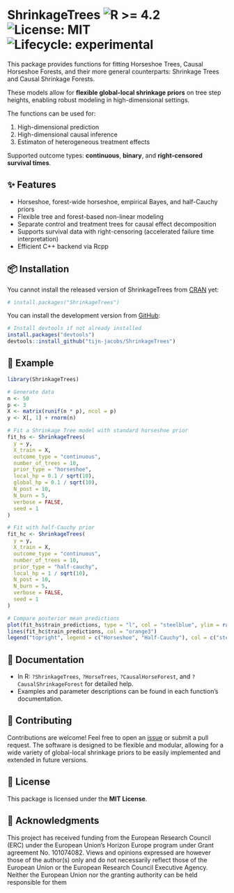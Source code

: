 # ShrinkageTrees <img src="https://img.shields.io/badge/R%3E%3D-4.2-blue" alt="R >= 4.2"> ![License: MIT](https://img.shields.io/badge/license-MIT-green) ![Lifecycle: experimental](https://img.shields.io/badge/lifecycle-experimental-orange)

This package provides functions for fitting Horseshoe Trees, Causal Horseshoe Forests, and their more general counterparts: Shrinkage Trees and Causal Shrinkage Forests.  

These models allow for **flexible global-local shrinkage priors** on tree step heights, enabling robust modeling in high-dimensional settings.

The functions can be used for:

1) High-dimensional prediction  
2) High-dimensional causal inference 
3) Estimaton of heterogeneous treatment effects

Supported outcome types: **continuous**, **binary**, and **right-censored survival times**.


## ✨ Features

- Horseshoe, forest-wide horseshoe, empirical Bayes, and half-Cauchy priors
- Flexible tree and forest-based non-linear modeling
- Separate control and treatment trees for causal effect decomposition
- Supports survival data with right-censoring (accelerated failure time interpretation)
- Efficient C++ backend via Rcpp

## 📦 Installation

You cannot install the released version of ShrinkageTrees from [CRAN](https://CRAN.R-project.org) yet:

```r
# install.packages("ShrinkageTrees")
```

You can install the development version from [GitHub](https://github.com/tijn-jacobs/ShrinkageTrees):

```r
# Install devtools if not already installed
install.packages("devtools")
devtools::install_github("tijn-jacobs/ShrinkageTrees")
```


## 🚀 Example

```r
library(ShrinkageTrees)

# Generate data
n <- 50
p <- 3
X <- matrix(runif(n * p), ncol = p)
y <- X[, 1] + rnorm(n)

# Fit a Shrinkage Tree model with standard horseshoe prior
fit_hs <- ShrinkageTrees(
  y = y,
  X_train = X,
  outcome_type = "continuous",
  number_of_trees = 10,
  prior_type = "horseshoe",
  local_hp = 0.1 / sqrt(10),
  global_hp = 0.1 / sqrt(10),
  N_post = 10,
  N_burn = 5,
  verbose = FALSE,
  seed = 1
)

# Fit with half-Cauchy prior
fit_hc <- ShrinkageTrees(
  y = y,
  X_train = X,
  outcome_type = "continuous",
  number_of_trees = 10,
  prior_type = "half-cauchy",
  local_hp = 1 / sqrt(10),
  N_post = 10,
  N_burn = 5,
  verbose = FALSE,
  seed = 1
)

# Compare posterior mean predictions
plot(fit_hs$train_predictions, type = "l", col = "steelblue", ylim = range(c(fit_hs$train_predictions, fit_hc$train_predictions)), ylab = "Prediction", main = "ShrinkageTrees predictions")
lines(fit_hc$train_predictions, col = "orange3")
legend("topright", legend = c("Horseshoe", "Half-Cauchy"), col = c("steelblue", "orange3"), lty = 1)
```


## 📄 Documentation

- In R: `?ShrinkageTrees`, `?HorseTrees`, `?CausalHorseForest`, and `?CausalShrinkageForest` for detailed help.
- Examples and parameter descriptions can be found in each function’s documentation.


## 🤝 Contributing

Contributions are welcome! Feel free to open an [issue](https://github.com/tijn-jacobs/ShrinkageTrees/issues) or submit a pull request. 
The software is designed to be flexible and modular, allowing for a wide variety of global-local shrinkage priors to be easily implemented and extended in future versions.



## 📄 License

This package is licensed under the **MIT License**.


## 💬 Acknowledgments

This project has received funding from the European Research Council (ERC) under the European Union’s Horizon Europe program under Grant agreement No. 101074082. Views and opinions expressed are however those of the author(s) only and do not necessarily reflect those of the European Union or the European Research Council Executive Agency. Neither the European Union nor the granting authority can be held responsible for them
